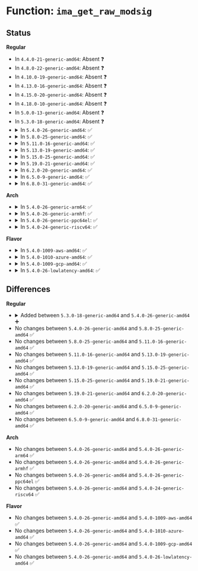 # Function: <code>ima_get_raw_modsig</code>

## Status
<b>Regular</b>
<ul>
<li>
In <code>4.4.0-21-generic-amd64</code>: Absent ❓
</li>
<li>
In <code>4.8.0-22-generic-amd64</code>: Absent ❓
</li>
<li>
In <code>4.10.0-19-generic-amd64</code>: Absent ❓
</li>
<li>
In <code>4.13.0-16-generic-amd64</code>: Absent ❓
</li>
<li>
In <code>4.15.0-20-generic-amd64</code>: Absent ❓
</li>
<li>
In <code>4.18.0-10-generic-amd64</code>: Absent ❓
</li>
<li>
In <code>5.0.0-13-generic-amd64</code>: Absent ❓
</li>
<li>
In <code>5.3.0-18-generic-amd64</code>: Absent ❓
</li>
<li>
<details>
<summary>In <code>5.4.0-26-generic-amd64</code>: ✅</summary>

```c
int ima_get_raw_modsig(const struct modsig * modsig, const void * * data, u32 * data_len)
```

```json
{
  "name": "ima_get_raw_modsig",
  "collision_type": "Unique Global",
  "inline_type": "No",
  "funcs": [
    {
      "addr": 18446744071583810976,
      "name": "ima_get_raw_modsig",
      "external": true,
      "loc": "security/integrity/ima/ima_modsig.c:152",
      "file": "security/integrity/ima/ima_modsig.c",
      "inline": "seen, unknown",
      "caller_inline": [],
      "caller_func": [
        "security/integrity/ima/ima_template_lib.c:ima_eventmodsig_init"
      ]
    }
  ],
  "symbols": [
    {
      "addr": 18446744071583810976,
      "name": "ima_get_raw_modsig",
      "section": ".text",
      "bind": "STB_GLOBAL",
      "size": 25
    }
  ]
}
```
</details>
</li>
<li>
<details>
<summary>In <code>5.8.0-25-generic-amd64</code>: ✅</summary>

```c
int ima_get_raw_modsig(const struct modsig * modsig, const void * * data, u32 * data_len)
```

```json
{
  "name": "ima_get_raw_modsig",
  "collision_type": "Unique Global",
  "inline_type": "No",
  "funcs": [
    {
      "addr": 18446744071584205472,
      "name": "ima_get_raw_modsig",
      "external": true,
      "loc": "security/integrity/ima/ima_modsig.c:152",
      "file": "security/integrity/ima/ima_modsig.c",
      "inline": "seen, unknown",
      "caller_inline": [],
      "caller_func": [
        "security/integrity/ima/ima_template_lib.c:ima_eventmodsig_init"
      ]
    }
  ],
  "symbols": [
    {
      "addr": 18446744071584205472,
      "name": "ima_get_raw_modsig",
      "section": ".text",
      "bind": "STB_GLOBAL",
      "size": 25
    }
  ]
}
```
</details>
</li>
<li>
<details>
<summary>In <code>5.11.0-16-generic-amd64</code>: ✅</summary>

```c
int ima_get_raw_modsig(const struct modsig * modsig, const void * * data, u32 * data_len)
```

```json
{
  "name": "ima_get_raw_modsig",
  "collision_type": "Unique Global",
  "inline_type": "No",
  "funcs": [
    {
      "addr": 18446744071584323792,
      "name": "ima_get_raw_modsig",
      "external": true,
      "loc": "security/integrity/ima/ima_modsig.c:132",
      "file": "security/integrity/ima/ima_modsig.c",
      "inline": "seen, unknown",
      "caller_inline": [],
      "caller_func": [
        "security/integrity/ima/ima_template_lib.c:ima_eventmodsig_init"
      ]
    }
  ],
  "symbols": [
    {
      "addr": 18446744071584323792,
      "name": "ima_get_raw_modsig",
      "section": ".text",
      "bind": "STB_GLOBAL",
      "size": 25
    }
  ]
}
```
</details>
</li>
<li>
<details>
<summary>In <code>5.13.0-19-generic-amd64</code>: ✅</summary>

```c
int ima_get_raw_modsig(const struct modsig * modsig, const void * * data, u32 * data_len)
```

```json
{
  "name": "ima_get_raw_modsig",
  "collision_type": "Unique Global",
  "inline_type": "No",
  "funcs": [
    {
      "addr": 18446744071584358352,
      "name": "ima_get_raw_modsig",
      "external": true,
      "loc": "security/integrity/ima/ima_modsig.c:132",
      "file": "security/integrity/ima/ima_modsig.c",
      "inline": "seen, unknown",
      "caller_inline": [],
      "caller_func": [
        "security/integrity/ima/ima_template_lib.c:ima_eventmodsig_init"
      ]
    }
  ],
  "symbols": [
    {
      "addr": 18446744071584358352,
      "name": "ima_get_raw_modsig",
      "section": ".text",
      "bind": "STB_GLOBAL",
      "size": 25
    }
  ]
}
```
</details>
</li>
<li>
<details>
<summary>In <code>5.15.0-25-generic-amd64</code>: ✅</summary>

```c
int ima_get_raw_modsig(const struct modsig * modsig, const void * * data, u32 * data_len)
```

```json
{
  "name": "ima_get_raw_modsig",
  "collision_type": "Unique Global",
  "inline_type": "No",
  "funcs": [
    {
      "addr": 18446744071584751408,
      "name": "ima_get_raw_modsig",
      "external": true,
      "loc": "security/integrity/ima/ima_modsig.c:132",
      "file": "security/integrity/ima/ima_modsig.c",
      "inline": "seen, unknown",
      "caller_inline": [],
      "caller_func": [
        "security/integrity/ima/ima_template_lib.c:ima_eventmodsig_init"
      ]
    }
  ],
  "symbols": [
    {
      "addr": 18446744071584751408,
      "name": "ima_get_raw_modsig",
      "section": ".text",
      "bind": "STB_GLOBAL",
      "size": 25
    }
  ]
}
```
</details>
</li>
<li>
<details>
<summary>In <code>5.19.0-21-generic-amd64</code>: ✅</summary>

```c
int ima_get_raw_modsig(const struct modsig * modsig, const void * * data, u32 * data_len)
```

```json
{
  "name": "ima_get_raw_modsig",
  "collision_type": "Unique Global",
  "inline_type": "No",
  "funcs": [
    {
      "addr": 18446744071585432384,
      "name": "ima_get_raw_modsig",
      "external": true,
      "loc": "security/integrity/ima/ima_modsig.c:132",
      "file": "security/integrity/ima/ima_modsig.c",
      "inline": "seen, unknown",
      "caller_inline": [],
      "caller_func": [
        "security/integrity/ima/ima_template_lib.c:ima_eventmodsig_init"
      ]
    }
  ],
  "symbols": [
    {
      "addr": 18446744071585432384,
      "name": "ima_get_raw_modsig",
      "section": ".text",
      "bind": "STB_GLOBAL",
      "size": 35
    }
  ]
}
```
</details>
</li>
<li>
<details>
<summary>In <code>6.2.0-20-generic-amd64</code>: ✅</summary>

```c
int ima_get_raw_modsig(const struct modsig * modsig, const void * * data, u32 * data_len)
```

```json
{
  "name": "ima_get_raw_modsig",
  "collision_type": "Unique Global",
  "inline_type": "No",
  "funcs": [
    {
      "addr": 18446744071586188416,
      "name": "ima_get_raw_modsig",
      "external": true,
      "loc": "security/integrity/ima/ima_modsig.c:132",
      "file": "security/integrity/ima/ima_modsig.c",
      "inline": "seen, unknown",
      "caller_inline": [],
      "caller_func": [
        "security/integrity/ima/ima_template_lib.c:ima_eventmodsig_init"
      ]
    }
  ],
  "symbols": [
    {
      "addr": 18446744071586188416,
      "name": "ima_get_raw_modsig",
      "section": ".text",
      "bind": "STB_GLOBAL",
      "size": 35
    }
  ]
}
```
</details>
</li>
<li>
<details>
<summary>In <code>6.5.0-9-generic-amd64</code>: ✅</summary>

```c
int ima_get_raw_modsig(const struct modsig * modsig, const void * * data, u32 * data_len)
```

```json
{
  "name": "ima_get_raw_modsig",
  "collision_type": "Unique Global",
  "inline_type": "No",
  "funcs": [
    {
      "addr": 18446744071586426144,
      "name": "ima_get_raw_modsig",
      "external": true,
      "loc": "security/integrity/ima/ima_modsig.c:135",
      "file": "security/integrity/ima/ima_modsig.c",
      "inline": "seen, unknown",
      "caller_inline": [],
      "caller_func": [
        "security/integrity/ima/ima_template_lib.c:ima_eventmodsig_init"
      ]
    }
  ],
  "symbols": [
    {
      "addr": 18446744071586426144,
      "name": "ima_get_raw_modsig",
      "section": ".text",
      "bind": "STB_GLOBAL",
      "size": 35
    }
  ]
}
```
</details>
</li>
<li>
<details>
<summary>In <code>6.8.0-31-generic-amd64</code>: ✅</summary>

```c
int ima_get_raw_modsig(const struct modsig * modsig, const void * * data, u32 * data_len)
```

```json
{
  "name": "ima_get_raw_modsig",
  "collision_type": "Unique Global",
  "inline_type": "No",
  "funcs": [
    {
      "addr": 18446744071586691216,
      "name": "ima_get_raw_modsig",
      "external": true,
      "loc": "security/integrity/ima/ima_modsig.c:135",
      "file": "security/integrity/ima/ima_modsig.c",
      "inline": "seen, unknown",
      "caller_inline": [],
      "caller_func": [
        "security/integrity/ima/ima_template_lib.c:ima_eventmodsig_init"
      ]
    }
  ],
  "symbols": [
    {
      "addr": 18446744071586691216,
      "name": "ima_get_raw_modsig",
      "section": ".text",
      "bind": "STB_GLOBAL",
      "size": 35
    }
  ]
}
```
</details>
</li>
</ul>
<b>Arch</b>
<ul>
<li>
<details>
<summary>In <code>5.4.0-26-generic-arm64</code>: ✅</summary>

```c
int ima_get_raw_modsig(const struct modsig * modsig, const void * * data, u32 * data_len)
```

```json
{
  "name": "ima_get_raw_modsig",
  "collision_type": "Unique Global",
  "inline_type": "No",
  "funcs": [
    {
      "addr": 18446603336495616168,
      "name": "ima_get_raw_modsig",
      "external": true,
      "loc": "security/integrity/ima/ima_modsig.c:152",
      "file": "security/integrity/ima/ima_modsig.c",
      "inline": "seen, unknown",
      "caller_inline": [],
      "caller_func": [
        "security/integrity/ima/ima_template_lib.c:ima_eventmodsig_init"
      ]
    }
  ],
  "symbols": [
    {
      "addr": 18446603336495616168,
      "name": "ima_get_raw_modsig",
      "section": ".text",
      "bind": "STB_GLOBAL",
      "size": 72
    }
  ]
}
```
</details>
</li>
<li>
<details>
<summary>In <code>5.4.0-26-generic-armhf</code>: ✅</summary>

```c
int ima_get_raw_modsig(const struct modsig * modsig, const void * * data, u32 * data_len)
```

```json
{
  "name": "ima_get_raw_modsig",
  "collision_type": "Unique Global",
  "inline_type": "No",
  "funcs": [
    {
      "addr": 3228975760,
      "name": "ima_get_raw_modsig",
      "external": true,
      "loc": "security/integrity/ima/ima_modsig.c:152",
      "file": "security/integrity/ima/ima_modsig.c",
      "inline": "seen, unknown",
      "caller_inline": [],
      "caller_func": [
        "security/integrity/ima/ima_template_lib.c:ima_eventmodsig_init"
      ]
    }
  ],
  "symbols": [
    {
      "addr": 3228975760,
      "name": "ima_get_raw_modsig",
      "section": ".text",
      "bind": "STB_GLOBAL",
      "size": 44
    }
  ]
}
```
</details>
</li>
<li>
<details>
<summary>In <code>5.4.0-26-generic-ppc64el</code>: ✅</summary>

```c
int ima_get_raw_modsig(const struct modsig * modsig, const void * * data, u32 * data_len)
```

```json
{
  "name": "ima_get_raw_modsig",
  "collision_type": "Unique Global",
  "inline_type": "No",
  "funcs": [
    {
      "addr": 13835058055289733456,
      "name": "ima_get_raw_modsig",
      "external": true,
      "loc": "security/integrity/ima/ima_modsig.c:152",
      "file": "security/integrity/ima/ima_modsig.c",
      "inline": "seen, unknown",
      "caller_inline": [],
      "caller_func": [
        "security/integrity/ima/ima_template_lib.c:ima_eventmodsig_init"
      ]
    }
  ],
  "symbols": [
    {
      "addr": 13835058055289733456,
      "name": "ima_get_raw_modsig",
      "section": ".text",
      "bind": "STB_GLOBAL",
      "size": 36
    }
  ]
}
```
</details>
</li>
<li>
<details>
<summary>In <code>5.4.0-24-generic-riscv64</code>: ✅</summary>

```c
int ima_get_raw_modsig(const struct modsig * modsig, const void * * data, u32 * data_len)
```

```json
{
  "name": "ima_get_raw_modsig",
  "collision_type": "Unique Global",
  "inline_type": "No",
  "funcs": [
    {
      "addr": 18446743936274776232,
      "name": "ima_get_raw_modsig",
      "external": true,
      "loc": "security/integrity/ima/ima_modsig.c:152",
      "file": "security/integrity/ima/ima_modsig.c",
      "inline": "seen, unknown",
      "caller_inline": [],
      "caller_func": [
        "security/integrity/ima/ima_template_lib.c:ima_eventmodsig_init"
      ]
    }
  ],
  "symbols": [
    {
      "addr": 18446743936274776232,
      "name": "ima_get_raw_modsig",
      "section": ".text",
      "bind": "STB_GLOBAL",
      "size": 60
    }
  ]
}
```
</details>
</li>
</ul>
<b>Flavor</b>
<ul>
<li>
<details>
<summary>In <code>5.4.0-1009-aws-amd64</code>: ✅</summary>

```c
int ima_get_raw_modsig(const struct modsig * modsig, const void * * data, u32 * data_len)
```

```json
{
  "name": "ima_get_raw_modsig",
  "collision_type": "Unique Global",
  "inline_type": "No",
  "funcs": [
    {
      "addr": 18446744071583779712,
      "name": "ima_get_raw_modsig",
      "external": true,
      "loc": "security/integrity/ima/ima_modsig.c:152",
      "file": "security/integrity/ima/ima_modsig.c",
      "inline": "seen, unknown",
      "caller_inline": [],
      "caller_func": [
        "security/integrity/ima/ima_template_lib.c:ima_eventmodsig_init"
      ]
    }
  ],
  "symbols": [
    {
      "addr": 18446744071583779712,
      "name": "ima_get_raw_modsig",
      "section": ".text",
      "bind": "STB_GLOBAL",
      "size": 25
    }
  ]
}
```
</details>
</li>
<li>
<details>
<summary>In <code>5.4.0-1010-azure-amd64</code>: ✅</summary>

```c
int ima_get_raw_modsig(const struct modsig * modsig, const void * * data, u32 * data_len)
```

```json
{
  "name": "ima_get_raw_modsig",
  "collision_type": "Unique Global",
  "inline_type": "No",
  "funcs": [
    {
      "addr": 18446744071583716768,
      "name": "ima_get_raw_modsig",
      "external": true,
      "loc": "security/integrity/ima/ima_modsig.c:152",
      "file": "security/integrity/ima/ima_modsig.c",
      "inline": "seen, unknown",
      "caller_inline": [],
      "caller_func": [
        "security/integrity/ima/ima_template_lib.c:ima_eventmodsig_init"
      ]
    }
  ],
  "symbols": [
    {
      "addr": 18446744071583716768,
      "name": "ima_get_raw_modsig",
      "section": ".text",
      "bind": "STB_GLOBAL",
      "size": 25
    }
  ]
}
```
</details>
</li>
<li>
<details>
<summary>In <code>5.4.0-1009-gcp-amd64</code>: ✅</summary>

```c
int ima_get_raw_modsig(const struct modsig * modsig, const void * * data, u32 * data_len)
```

```json
{
  "name": "ima_get_raw_modsig",
  "collision_type": "Unique Global",
  "inline_type": "No",
  "funcs": [
    {
      "addr": 18446744071583763472,
      "name": "ima_get_raw_modsig",
      "external": true,
      "loc": "security/integrity/ima/ima_modsig.c:152",
      "file": "security/integrity/ima/ima_modsig.c",
      "inline": "seen, unknown",
      "caller_inline": [],
      "caller_func": [
        "security/integrity/ima/ima_template_lib.c:ima_eventmodsig_init"
      ]
    }
  ],
  "symbols": [
    {
      "addr": 18446744071583763472,
      "name": "ima_get_raw_modsig",
      "section": ".text",
      "bind": "STB_GLOBAL",
      "size": 25
    }
  ]
}
```
</details>
</li>
<li>
<details>
<summary>In <code>5.4.0-26-lowlatency-amd64</code>: ✅</summary>

```c
int ima_get_raw_modsig(const struct modsig * modsig, const void * * data, u32 * data_len)
```

```json
{
  "name": "ima_get_raw_modsig",
  "collision_type": "Unique Global",
  "inline_type": "No",
  "funcs": [
    {
      "addr": 18446744071583864464,
      "name": "ima_get_raw_modsig",
      "external": true,
      "loc": "security/integrity/ima/ima_modsig.c:152",
      "file": "security/integrity/ima/ima_modsig.c",
      "inline": "seen, unknown",
      "caller_inline": [],
      "caller_func": [
        "security/integrity/ima/ima_template_lib.c:ima_eventmodsig_init"
      ]
    }
  ],
  "symbols": [
    {
      "addr": 18446744071583864464,
      "name": "ima_get_raw_modsig",
      "section": ".text",
      "bind": "STB_GLOBAL",
      "size": 25
    }
  ]
}
```
</details>
</li>
</ul>

## Differences
<b>Regular</b>
<ul>
<li>
<details>
<summary>Added between <code>5.3.0-18-generic-amd64</code> and <code>5.4.0-26-generic-amd64</code> ➕</summary>

```c
int ima_get_raw_modsig(const struct modsig * modsig, const void * * data, u32 * data_len)
```
</details>
</li>
<li>
No changes between <code>5.4.0-26-generic-amd64</code> and <code>5.8.0-25-generic-amd64</code> ✅
</li>
<li>
No changes between <code>5.8.0-25-generic-amd64</code> and <code>5.11.0-16-generic-amd64</code> ✅
</li>
<li>
No changes between <code>5.11.0-16-generic-amd64</code> and <code>5.13.0-19-generic-amd64</code> ✅
</li>
<li>
No changes between <code>5.13.0-19-generic-amd64</code> and <code>5.15.0-25-generic-amd64</code> ✅
</li>
<li>
No changes between <code>5.15.0-25-generic-amd64</code> and <code>5.19.0-21-generic-amd64</code> ✅
</li>
<li>
No changes between <code>5.19.0-21-generic-amd64</code> and <code>6.2.0-20-generic-amd64</code> ✅
</li>
<li>
No changes between <code>6.2.0-20-generic-amd64</code> and <code>6.5.0-9-generic-amd64</code> ✅
</li>
<li>
No changes between <code>6.5.0-9-generic-amd64</code> and <code>6.8.0-31-generic-amd64</code> ✅
</li>
</ul>
<b>Arch</b>
<ul>
<li>
No changes between <code>5.4.0-26-generic-amd64</code> and <code>5.4.0-26-generic-arm64</code> ✅
</li>
<li>
No changes between <code>5.4.0-26-generic-amd64</code> and <code>5.4.0-26-generic-armhf</code> ✅
</li>
<li>
No changes between <code>5.4.0-26-generic-amd64</code> and <code>5.4.0-26-generic-ppc64el</code> ✅
</li>
<li>
No changes between <code>5.4.0-26-generic-amd64</code> and <code>5.4.0-24-generic-riscv64</code> ✅
</li>
</ul>
<b>Flavor</b>
<ul>
<li>
No changes between <code>5.4.0-26-generic-amd64</code> and <code>5.4.0-1009-aws-amd64</code> ✅
</li>
<li>
No changes between <code>5.4.0-26-generic-amd64</code> and <code>5.4.0-1010-azure-amd64</code> ✅
</li>
<li>
No changes between <code>5.4.0-26-generic-amd64</code> and <code>5.4.0-1009-gcp-amd64</code> ✅
</li>
<li>
No changes between <code>5.4.0-26-generic-amd64</code> and <code>5.4.0-26-lowlatency-amd64</code> ✅
</li>
</ul>
